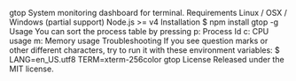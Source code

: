 gtop System monitoring dashboard for terminal. Requirements Linux / OSX / Windows (partial support) Node.js >= v4 Installation $ npm install gtop -g Usage You can sort the process table by pressing p: Process Id c: CPU usage m: Memory usage Troubleshooting If you see question marks or other different characters, try to run it with these environment variables: $ LANG=en_US.utf8 TERM=xterm-256color gtop License Released under the MIT license.